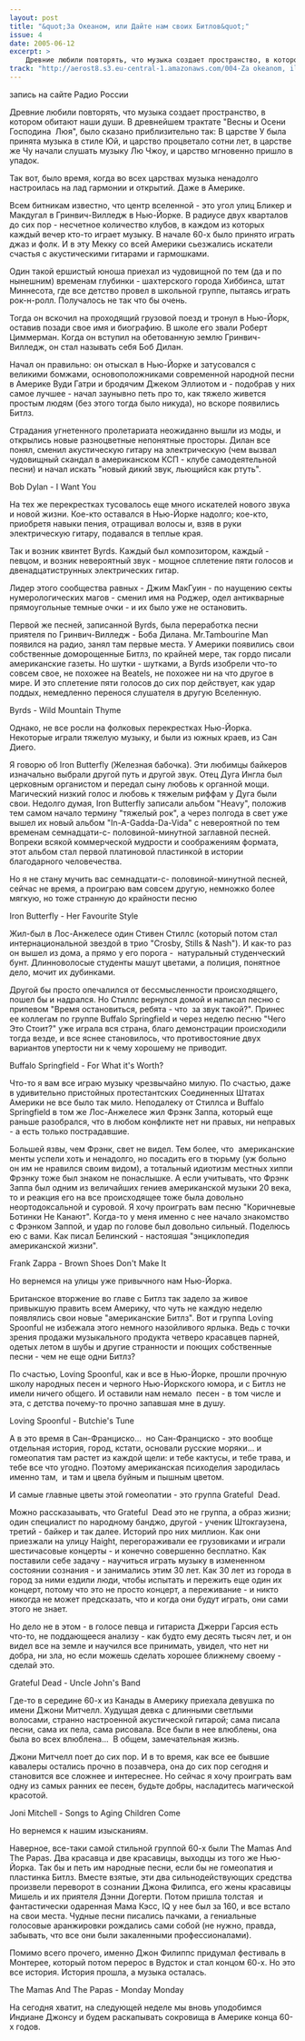 ```yaml
---
layout: post
title: "&quot;За Океаном, или Дайте нам своих Битлов&quot;"
issue: 4
date: 2005-06-12
excerpt: >
    Древние любили повторять, что музыка создает пространство, в котором обитают наши души. В древнейшем трактате "Весны и Осени Господина  Люя", было сказано приблизительно так: В царстве У была принята музыка в стиле Юй, и царство процветало сотни лет, в царстве же Чу начали слушать музыку Лю Чжоу, и царство мгновенно пришло в упадок.
track: "http://aerost8.s3.eu-central-1.amazonaws.com/004-Za okeanom, ili Dajte nam svoih Bitlov.mp3"
---
```


запись на сайте Радио России

Древние любили повторять, что музыка создает пространство, в котором обитают наши души. В древнейшем трактате "Весны и Осени Господина  Люя", было сказано приблизительно так: В царстве У была принята музыка в стиле Юй, и царство процветало сотни лет, в царстве же Чу начали слушать музыку Лю Чжоу, и царство мгновенно пришло в упадок.

Так вот, было время, когда во всех царствах музыка ненадолго настроилась на лад гармонии и открытий. Даже в Америке.

Всем битникам известно, что центр вселенной - это угол улиц Бликер и Макдугал в Гринвич-Вилледж в Нью-Йорке. В радиусе двух кварталов до сих пор - несчетное количество клубов, в каждом из которых каждый вечер кто-то играет музыку. В начале 60-х было принято играть джаз и фолк. И в эту Мекку со всей Америки сьезжались искатели счастья с акустическими гитарами и гармошками.

Один такой ершистый юноша приехал из чудовищной по тем (да и по нынешним) временам глубинки - шахтерского города Хиббинса, штат Миннесота, где все детство провел в школьной группе, пытаясь играть рок-н-ролл. Получалось не так что бы очень.

Тогда он вскочил на проходящий грузовой поезд и тронул в Нью-Йорк, оставив позади свое имя и биографию. В школе его звали Роберт Циммерман. Когда он вступил на обетованную землю Гринвич-Вилледж, он стал называть себя Боб Дилан.

Начал он правильно: он отыскал в Нью-Йорке и затусовался с великими бомжами, основоположниками современной народной песни в Америке Вуди Гатри и бродячим Джеком Эллиотом и - подобрав у них самое лучшее - начал заунывно петь про то, как тяжело живется простым людям (без этого тогда было никуда), но вскоре появились Битлз.

Страдания угнетенного пролетариата неожиданно вышли из моды, и открылись новые разноцветные непонятные просторы. Дилан все понял, сменил акустическую гитару на электрическую (чем вызвал чудовищный скандал в американском КСП - клубе самодеятельной песни) и начал искать "новый дикий звук, льющийся как ртуть".

Bob Dylan - I Want You

На тех же перекрестках тусовалось еще много искателей нового звука и новой жизни. Кое-кто оставался в Нью-Йорке надолго; кое-кто, приобретя навыки пения, отращивал волосы и, взяв в руки электрическую гитару, подавался в теплые края.

Так и возник квинтет Byrds. Каждый был композитором, каждый - певцом, и возник невероятный звук - мощное сплетение пяти голосов и двенадцатиструнных электрических гитар.

Лидер этого сообщества равных - Джим МакГуин - по наущению секты нумерологических магов - сменил имя на Роджер, одел антикварные прямоугольные темные очки - и их было уже не остановить.

Первой же песней, записанной Byrds, была переработка песни приятеля по Гринвич-Вилледж - Боба Дилана. Mr.Tambourine Man появился на радио, занял там первые места. У Америки появились свои собственные доморощенные Битлз, по крайней мере, так гордо писали американские газеты. Но шутки - шутками, а Byrds изобрели что-то совсем свое, не похожее на Beatels, не похожее ни на что другое в мире. И это сплетение пяти голосов до сих пор действует, как удар поддых, немедленно перенося слушателя в другую Вселенную.

Byrds - Wild Mountain Thyme

Однако, не все росли на фолковых перекрестках Нью-Йорка. Некоторые играли тяжелую музыку, и были из южных краев, из Сан Диего.

Я говорю об Iron Butterfly (Железная бабочка). Эти любимцы байкеров изначально выбрали другой путь и другой звук. Отец Дуга Ингла был церковным органистом и передал сыну любовь к органной мощи. Магический низкий голос и любовь к тяжелым риффам у Дуга были свои. Недолго думая, Iron Butterfly записали альбом "Heavy", положив тем самом начало термину "тяжелый рок", а через полгода в свет уже вышел их новый альбом "In-A-Gadda-Da-Vida" с невероятной по тем временам семнадцати-с- половиной-минутной заглавной песней. Вопреки всякой коммерческой мудрости и соображениям формата, этот альбом стал первой платиновой пластинкой в истории благодарного человечества.

Но я не стану мучить вас семнадцати-с- половиной-минутной песней, сейчас не время, а проиграю вам совсем другую, немножко более мягкую, но тоже странную до крайности песню

Iron Butterfly - Her Favourite Style

Жил-был в Лос-Анжелесе один Стивен Стиллс (который потом стал интернациональной звездой в трио "Crosby, Stills & Nash"). И как-то раз он вышел из дома, а прямо у его порога -  натуральный студенческий бунт. Длинноволосые студенты машут цветами, а полиция, понятное дело, мочит их дубинками.

Другой бы просто опечалился от бессмысленности происходящего, пошел бы и надрался. Но Стиллс вернулся домой и написал песню с припевом "Время остановиться, ребята - что  за звук такой?". Принес ее коллегам по группе Buffalo Springfield и через неделю песню "Чего Это Стоит?" уже играла вся страна, благо демонстрации происходили тогда везде, и все яснее становилось, что противостояние двух вариантов упертости ни к чему хорошему не приводит.

Buffalo Springfield - For What it's Worth?

Что-то я вам все играю музыку чрезвычайно милую. По счастью, даже в удивительно пристойных протестантских Соединенных Штатах Америки не все было так мило. Неподалеку от Стиллса и Buffalo Springfield в том же Лос-Анжелесе жил Фрэнк Заппа, который еще раньше разобрался, что в любом конфликте нет ни правых, ни неправых - а есть только пострадавшие.

Большей язвы, чем Фрэнк, свет не видел. Тем более, что  американские менты успели хоть и ненадолго, но посадить его в тюрьму (уж больно он им не нравился своим видом), а тотальный идиотизм местных хиппи Фрэнку тоже был знаком не понаслышке. А если учитывать, что Фрэнк Заппа был одним из величайших гениев американской музыки 20 века, то и реакция его на все происходящее тоже была довольно неортодоксальной и суровой. Я хочу проиграть вам песню "Коричневые Ботинки Не Канают". Когда-то у меня именно с нее начало знакомство с Фрэнком Заппой, и удар по голове был довольно сильный. Поделюсь ею с вами. Как писал Белинский - настояшая "энциклопедия американской жизни".

Frank Zappa - Brown Shoes Don't Make It

Но вернемся на улицы уже привычного нам Нью-Йорка.

Британское вторжение во главе с Битлз так задело за живое привыкшую править всем Америку, что чуть не каждую неделю появлялись свои новые "американские Битлз". Вот и группа Loving Spoonful не избежала этого немного назойливого ярлыка. Ведь с точки зрения продажи музыкального продукта четверо красавцев парней, одетых летом в шубы и другие странности и поющих собственные песни - чем не еще одни Битлз?

По счастью, Loving Spoonful, как и все в Нью-Йорке, прошли прочную школу народных песен и черного Нью-Йоркского юмора, и с Битлз не имели ничего общего. И оставили нам немало  песен - в том числе и эта, с детства почему-то прочно запавшая мне в душу.

Loving Spoonful - Butchie's Tune

А в это время в Сан-Франциско...  но Сан-Франциско - это вообще отдельная история, город, кстати, основали русские моряки... и гомеопатия там растет из каждой щели: и тебе кактусы, и тебе трава, и тебе все что угодно. Поэтому американская психоделия зародилась именно там,  и там и цвела буйным и пышным цветом.

И самые главные цветы этой гомеопатии - это группа Grateful  Dead.

Можно рассказаывать, что Grateful  Dead это не группа, а образ жизни; один специалист по народному банджо, другой - ученик Штокгаузена, третий - байкер и так далее. Историй про них миллион. Как они приезжали на улицу Haight, перегораживали ее грузовиками и играли шестичасовые концерты - и конечно совершенно бесплатно. Как поставили себе задачу - научиться играть музыку в измененном состоянии сознания - и занимались этим 30 лет. Как 30 лет из города в город за ними ездили люди, чтобы испытать и пережить еще один их концерт, потому что это не просто концерт, а переживание - и никто никогда не может предсказать, что и когда они будут играть, они сами этого не знает.

Но дело не в этом - в голосе певца и гитариста Джерри Гарсия есть что-то, не поддающееся анализу - как будто ему десять тысяч лет, и он видел все на земле и научился все принимать, увидел, что нет ни добра, ни зла, но если можешь сделать хорошее ближнему своему - сделай это.

Grateful Dead - Uncle John's Band

Где-то в середине 60-х из Канады в Америку приехала девушка по имени Джони Митчелл. Худущая девка с длинными светлыми волосами, странно настроенной акустической гитарой; сама писала песни, сама их пела, сама рисовала. Все были в нее влюблены, она была во всех влюблена...  В общем, замечательная жизнь.

Джони Митчелл поет до сих пор. И в то время, как все ее бывшие кавалеры остались прочно в позавчера, она до сих пор сегодня и становится все сложнее и интереснее. Но сейчас я хочу проиграть вам одну из самых ранних ее песен, будьте добры, насладитесь магической красотой.

Joni Mitchell - Songs to Aging Children Come

Но вернемся к нашим изысканиям.

Наверное, все-таки самой стильной группой 60-х были The Mamas And The Papas. Два красавца и две красавицы, выходцы из того же Нью-Йорка. Так бы и петь им народные песни, если бы не гомеопатия и пластинка Битлз. Вместе взятые, эти два сильнодействующих средства произвели переворот в сознании Джона Филипса, его жены красавицы Мишель и их приятеля Дэнни Догерти. Потом пришла толстая  и фантастически одаренная Мама Кэсс, IQ у нее был за 160, и все встало на свои места. Чудные песни писались пачками, а гениальные голосовые аранжировки рождались сами собой (не нужно, правда, забывать, что все они были закаленными профессионалами).

Помимо всего прочего, именно Джон Филиппс придумал фестиваль в Монтерее, который потом перерос в Вудсток и стал концом 60-х. Но это все история. История прошла, а музыка осталась.

The Mamas And The Papas - Monday Monday

На сегодня хватит, на следующей неделе мы вновь уподобимся Индиане Джонсу и будем раскапывать сокровища в Америке конца 60-х годов.
